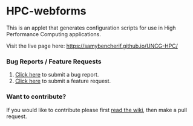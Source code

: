 # HPC-webforms

This is an applet that generates configuration scripts for use in High Performance Computing applications. 

Visit the live page here: https://samybencherif.github.io/UNCG-HPC/

### Bug Reports / Feature Requests

1. [Click here](https://github.com/SamyBencherif/UNCG-HPC/issues/new?template=Bug_report.md) to submit a bug report.
1. [Click here](https://github.com/SamyBencherif/UNCG-HPC/issues/new?template=Feature_request.md) to submit a feature request.

### Want to contribute?

If you would like to contribute please first [read the wiki](https://github.com/SamyBencherif/UNCG-HPC/wiki), then make a pull request.
